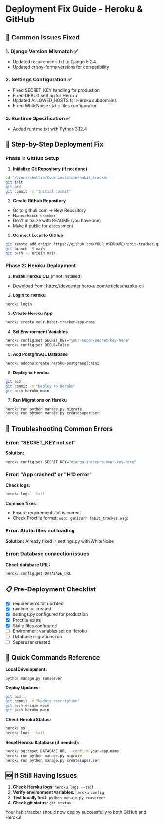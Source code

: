 # Deployment Fix Guide - Heroku & GitHub

## 🚨 Common Issues Fixed

### 1. Django Version Mismatch ✅
- Updated requirements.txt to Django 5.2.4
- Updated crispy-forms versions for compatibility

### 2. Settings Configuration ✅
- Fixed SECRET_KEY handling for production
- Fixed DEBUG setting for Heroku
- Updated ALLOWED_HOSTS for Heroku subdomains
- Fixed WhiteNoise static files configuration

### 3. Runtime Specification ✅
- Added runtime.txt with Python 3.12.4

## 🚀 Step-by-Step Deployment Fix

### Phase 1: GitHub Setup

1. **Initialize Git Repository (if not done)**
```bash
cd "/Users/shellie/Code institute/habit_tracker"
git init
git add .
git commit -m "Initial commit"
```

2. **Create GitHub Repository**
- Go to github.com → New Repository
- Name: `habit-tracker`
- Don't initialize with README (you have one)
- Make it public for assessment

3. **Connect Local to GitHub**
```bash
git remote add origin https://github.com/YOUR_USERNAME/habit-tracker.git
git branch -M main
git push -u origin main
```

### Phase 2: Heroku Deployment

1. **Install Heroku CLI** (if not installed)
- Download from: https://devcenter.heroku.com/articles/heroku-cli

2. **Login to Heroku**
```bash
heroku login
```

3. **Create Heroku App**
```bash
heroku create your-habit-tracker-app-name
```

4. **Set Environment Variables**
```bash
heroku config:set SECRET_KEY="your-super-secret-key-here"
heroku config:set DEBUG=False
```

5. **Add PostgreSQL Database**
```bash
heroku addons:create heroku-postgresql:mini
```

6. **Deploy to Heroku**
```bash
git add .
git commit -m "Deploy to Heroku"
git push heroku main
```

7. **Run Migrations on Heroku**
```bash
heroku run python manage.py migrate
heroku run python manage.py createsuperuser
```

## 🔧 Troubleshooting Common Errors

### Error: "SECRET_KEY not set"
**Solution:**
```bash
heroku config:set SECRET_KEY="django-insecure-your-key-here"
```

### Error: "App crashed" or "H10 error"
**Check logs:**
```bash
heroku logs --tail
```
**Common fixes:**
- Ensure requirements.txt is correct
- Check Procfile format: `web: gunicorn habit_tracker.wsgi`

### Error: Static files not loading
**Solution:** Already fixed in settings.py with WhiteNoise

### Error: Database connection issues
**Check database URL:**
```bash
heroku config:get DATABASE_URL
```

## 📋 Pre-Deployment Checklist

- [x] requirements.txt updated
- [x] runtime.txt created
- [x] settings.py configured for production
- [x] Procfile exists
- [x] Static files configured
- [ ] Environment variables set on Heroku
- [ ] Database migrations run
- [ ] Superuser created

## 🎯 Quick Commands Reference

**Local Development:**
```bash
python manage.py runserver
```

**Deploy Updates:**
```bash
git add .
git commit -m "Update description"
git push origin main
git push heroku main
```

**Check Heroku Status:**
```bash
heroku ps
heroku logs --tail
```

**Reset Heroku Database (if needed):**
```bash
heroku pg:reset DATABASE_URL --confirm your-app-name
heroku run python manage.py migrate
heroku run python manage.py createsuperuser
```

## 🆘 If Still Having Issues

1. **Check Heroku logs:** `heroku logs --tail`
2. **Verify environment variables:** `heroku config`
3. **Test locally first:** `python manage.py runserver`
4. **Check git status:** `git status`

Your habit tracker should now deploy successfully to both GitHub and Heroku!
